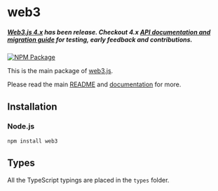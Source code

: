 # web3

#####  [Web3.js 4.x][4x-release] has been release. Checkout 4.x [API documentation and migration guide][4xdoc] for testing, early feedback and contributions. 

[![NPM Package][npm-image]][npm-url] 

This is the main package of [web3.js][repo].

Please read the main [README][repo-readme] and [documentation][docs] for more.

## Installation

### Node.js

```bash
npm install web3
```

## Types

All the TypeScript typings are placed in the `types` folder.

[docs]: http://web3js.readthedocs.io/en/1.0/
[repo]: https://github.com/ethereum/web3.js
[repo-readme]: https://github.com/ethereum/web3.js/blob/1.x/README.md
[npm-image]: https://img.shields.io/npm/v/web3.svg
[npm-url]: https://npmjs.org/package/web3
[4x-release]: https://github.com/ChainSafe/web3.js/releases/tag/v4.0.0-alpha.0 
[4xdoc]: https://docs.web3js.org/